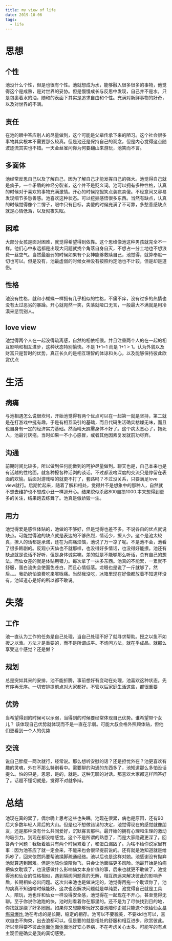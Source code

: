 ```yaml
---
title: my view of life
date: 2019-10-06
tags:
  - life
---
```


# 思想

## 个性

池没什么个性，但是也很有个性。池就想成为水，能够融入很多很多的事物，他觉得这个是成熟，是对世界的妥协。但是慢慢成长与反思中发现，自己并不是水，只是包裹着水的油，随和的表面下其实是追求自由和个性。充满对新鲜事物的好奇，以及对世界的不满。

## 责任

在池的眼中答应别人的尽量做到，这个可能是父辈传承下来的陋习。这个社会很多事物其实根本不需要那么较真。但是池还是保持自己的观念，但是内心觉得这点随波逐流其实也不错。一天金丝雀问你为何要翻山来游玩，池笑而不言。

## 多面体

池经常反思自己以及了解自己，因为了解自己才能发挥自己的强大。池觉得自己就是疯子，一个矛盾的神经分裂者，这个并不是贬义词。池可以拥有多种性格，认真的时候对于喜欢的事物充满激情。开心的时候挖掘笑点装疯卖傻。不经意间又容易发现细节多愁善感。池喜欢这种状态。可以挖掘感悟很多东西。当然有缺点，认真的时候觉得像个二愣子，眼中只有目标，卖傻的时候充满了不可靠，多愁善感缺点就是心情低落，以及彻夜失眠。

## 困难

大部分女孩是面对困难，就觉得希望得到依靠。这个思维像池这种男孩就完全不一样。他们心中永远都是出现大问题就找个角落自身自灭，不想占一分土地也不想浪费一丝空气。当然最脆弱的时候如果有个女神能够救赎自己，池觉得，就算奉献一切也可以。但是没有，池最虚弱的时候女神没有按照约定池也不计较，但是却是道伤。

## 性格

池没有性格，就和小蝴蝶一样拥有几乎相似的性格，不痛不痒，没有过多的热情也没有太过恶劣的暴躁。开心就宛然一笑，失落就哑口无言，一般最大不满就是用冷漠来惩罚别人。

## love view

池觉得两个人在一起没得疏离感，自然的相依相偎。并且注重两个人的在一起的相互影响和相互进步，这种状态特别愉快。不是 1+1=1 而是 1+1 > 1。认为外貌以及财富只是暂时的优势，真正长久的是相互理智的体谅和关心，以及能够保持彼此欣赏优点

# 生活

## 病痛

与池相遇怎么说很坎坷，开始池觉得有两个优点可以在一起第一就是坚持，第二就是在打游戏中挺有趣，于是有相互吸引的基础，而且代码生活确实枯燥无味，而且也自身有一定的经济实力基础。然而晴天霹雳身体不好了。这个病太恶心了，拖死人，池最讨厌拖。当时如果一不小心感冒，或者其他因素复发就前功尽弃。

## 沟通

前期时间比较多，所以做到任何能做到的呵护尽量做到。聊天也是，自己本来也是有活越的性格面，就各种撩各种活剥的谈话。不过都没啥深度的交流只是停留在表面的欢愉。后面对游戏啥的就更不打了，套路吗？不过没关系，只要满足love view就行。后期忙起来，随着了解和相处，觉得并不是想象中的那种人，自然就不想去维护也不想成小丑一样逗开心。结果貌似杀敌800自损1000.本来想得到更多的关注，结果跑去练舞了。池真是傲娇毁一生。

## 用力

池觉得爱是感性体贴的，池做的不够好，但是觉得也差不多。不说各自的优点就说缺点。可能觉得池的缺点就是表达的不够热烈，情话少，撩人少。这个是池太较真，撩人的话都是承诺，还在为病痛烦恼，池说了万一凉了呢。不是池不会，池看了很多韩剧的。反观小天仙也不就那样，也没得好多情话，也没得好能撩。池还有缺点就是说话不好听，但是身体诚实嘛。差的就是不能够那么听话，总有自己的想法。而仙女差的就是体贴用错力。每次拿了一抹多东西。池真的不能累，一累就不舒服，蛋白流失会使面色苍白，而且心情低落。龙眼也是说了一斤就够了，然后。。。我奶奶怕浪费吃来喉咙痛。当然我没吃，冰箱里现在好像都放着不知道坏没有。池知道心是好的所以都不敢说。

# 失落

## 工作

池一直认为工作的任务是自己处理，当自己处理不好了就寻求帮助。授之以鱼不如授之以渔。方法才是重要的，而不是所谓成平。不询问方法，就在乎成品。就那么享受这个感觉？还是懒？

## 规划

总是突如其来的安排，池不能折腾，事前想好有变动在处理，池喜欢这种状态。先有序再无序。一切安排提前点对大家都好。不管以后家庭生活这些，都很重要

## 优势

当希望得到的时候可以示弱，当得到的时候要经常体现自己优势。谁希望带个女儿？ 该体现自己优势就体现而不是一直在示弱。可能大叔会格外照顾体贴，但他们更看到一个人的优势

## 交流

说自己胖瘦一两次就行，经常说。那么想听安慰的话？还是担忧外在？池更喜欢有趣的灵魂，外在不那么特别看中。需要聊的沟通的东西多了，池知道那么多怕没话提么。怕的只是，恩恩，是的，就是。这种无聊的对话。那喜欢大家都这样回答好了。话题不懂切就是，觉得不对就争辩。

# 总结

池现在真的累了，偶尔晚上思考这些也失眠。池现在很累，病也是原因，还有90后大多数年轻人背后的大山。但是也不想做错误的决定，池觉得现在的感觉就像朋友，还是那种没有什么共同爱好，沉默寡言那种。最开始的拥有心理和生理的激动的吸引力。到现在都没啥感觉。这个不是所谓的熟悉了，而是大家隐藏更深了。回答两个问题：我板着脸只有两个时候累着了，和蛋白漏凶了。为啥不给你说家里有事：因为池答应了就一定会来，不能来也会很早提前说的。还有就是池知道就是给妈吵了，回来依然妈要帮池揉脚疏通经络。池以后也是这样对她。池感谢没有抛弃池就算遇到困难。但是池陪你浪陪你飞，只会让池面临更多风险。池最开始是怕病把仙女耽误了，也没感做什么影响仙女本身价值的事，后来也就更不敢做了，池觉得池和仙女的性格相似，遇到隔阂问题真的无解，相互疏远来解决彼此的影响矛盾，长期相处必出问题。这次出来池也是做决定的，池觉得再拖一个耽误你了，池的病真不知道啥时候能好。这次也没解决问题就是单纯耍，池觉得自己就是工具人，陪玩，池也许和仙女一样没得安全感，池觉得在一起现在不开心，甚至觉得无聊。至于你说你池跑的快，池时刻看着你在那里的。还不是为了尽快找到目的地，你找就是绕了好多圈圈。如果你又想能够玩好又要池陪你歪腻只能送个歌给仙女[易燃易爆炸](https://music.163.com/#/song?id=30431376),池在考虑的是长期，稳定的相存。池可以不要貌美，不要kid也可以，喜欢自由不拘束，出去浪都可以。但是要的就是相处的舒服和相互进步，欣赏彼此。所以觉得要不彼此[体面](https://music.163.com/#/song?id=1388608541)[体面](https://music.163.com/#/song?id=1388608541)[体面](https://music.163.com/#/song?id=1388608541)池好安心养病，不在考虑关心太多。可能写的有点主观但是确实是我的真切感受。
